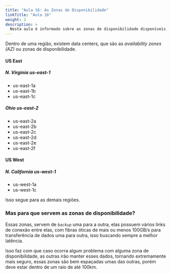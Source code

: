 ```yaml
---
title: "Aula 16: As Zonas de Disponibilidade"
linkTitle: "Aula 16"
weight: 2
description: >
  Nesta aula é informado sobre as zonas de disponibilidade disponíveis na AWS.
---
```


Dentro de uma região, existem data centers, que são as *availability zones (AZ)* ou zonas de disponibilidade.

#### **US East**

##### **N. Virginia** us-east-1

- us-east-1a
- us-east-1b
- us-east-1c

##### **Ohio** us-east-2

- us-east-2a
- us-east-2b
- us-east-2c
- us-east-2d
- us-east-2e
- us-east-2f

#### **US West**

##### **N. California** us-west-1

- us-west-1a
- us-west-1c

Isso segue para as demais regiões.

### **Mas para que servem as zonas de disponibilidade?**

Essas zonas, servem de *`backup`* uma para a outra, elas possuem vários links de conexão entre elas, com fibras óticas de mais ou menos 100GB/s para transferência de dados uma para outra, isso buscando sempre a melhor latência.

Isso faz com que caso ocorra algum problema com alguma zona de disponibilidade, as outras irão manter esses dados, tornando extremamente mais seguro, essas zonas são bem espaçadas umas das outras, porém deve estar dentro de um raio de até 100km.
